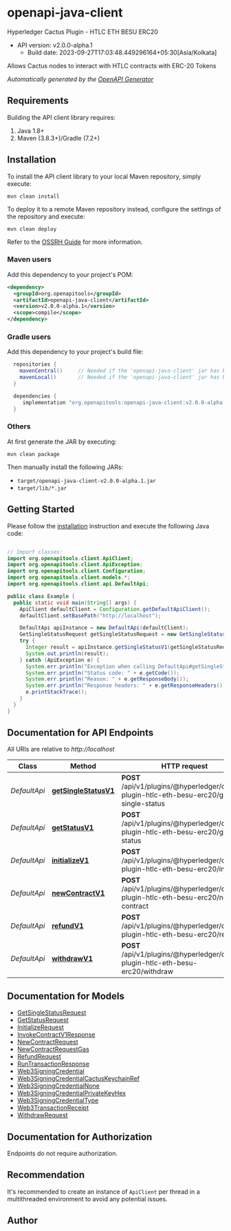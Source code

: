 # openapi-java-client

Hyperledger Cactus Plugin - HTLC ETH BESU ERC20
- API version: v2.0.0-alpha.1
  - Build date: 2023-09-27T17:03:48.449296164+05:30[Asia/Kolkata]

Allows Cactus nodes to interact with HTLC contracts with ERC-20 Tokens


*Automatically generated by the [OpenAPI Generator](https://openapi-generator.tech)*


## Requirements

Building the API client library requires:
1. Java 1.8+
2. Maven (3.8.3+)/Gradle (7.2+)

## Installation

To install the API client library to your local Maven repository, simply execute:

```shell
mvn clean install
```

To deploy it to a remote Maven repository instead, configure the settings of the repository and execute:

```shell
mvn clean deploy
```

Refer to the [OSSRH Guide](http://central.sonatype.org/pages/ossrh-guide.html) for more information.

### Maven users

Add this dependency to your project's POM:

```xml
<dependency>
  <groupId>org.openapitools</groupId>
  <artifactId>openapi-java-client</artifactId>
  <version>v2.0.0-alpha.1</version>
  <scope>compile</scope>
</dependency>
```

### Gradle users

Add this dependency to your project's build file:

```groovy
  repositories {
    mavenCentral()     // Needed if the 'openapi-java-client' jar has been published to maven central.
    mavenLocal()       // Needed if the 'openapi-java-client' jar has been published to the local maven repo.
  }

  dependencies {
     implementation "org.openapitools:openapi-java-client:v2.0.0-alpha.1"
  }
```

### Others

At first generate the JAR by executing:

```shell
mvn clean package
```

Then manually install the following JARs:

* `target/openapi-java-client-v2.0.0-alpha.1.jar`
* `target/lib/*.jar`

## Getting Started

Please follow the [installation](#installation) instruction and execute the following Java code:

```java

// Import classes:
import org.openapitools.client.ApiClient;
import org.openapitools.client.ApiException;
import org.openapitools.client.Configuration;
import org.openapitools.client.models.*;
import org.openapitools.client.api.DefaultApi;

public class Example {
  public static void main(String[] args) {
    ApiClient defaultClient = Configuration.getDefaultApiClient();
    defaultClient.setBasePath("http://localhost");

    DefaultApi apiInstance = new DefaultApi(defaultClient);
    GetSingleStatusRequest getSingleStatusRequest = new GetSingleStatusRequest(); // GetSingleStatusRequest | 
    try {
      Integer result = apiInstance.getSingleStatusV1(getSingleStatusRequest);
      System.out.println(result);
    } catch (ApiException e) {
      System.err.println("Exception when calling DefaultApi#getSingleStatusV1");
      System.err.println("Status code: " + e.getCode());
      System.err.println("Reason: " + e.getResponseBody());
      System.err.println("Response headers: " + e.getResponseHeaders());
      e.printStackTrace();
    }
  }
}

```

## Documentation for API Endpoints

All URIs are relative to *http://localhost*

Class | Method | HTTP request | Description
------------ | ------------- | ------------- | -------------
*DefaultApi* | [**getSingleStatusV1**](docs/DefaultApi.md#getSingleStatusV1) | **POST** /api/v1/plugins/@hyperledger/cactus-plugin-htlc-eth-besu-erc20/get-single-status | 
*DefaultApi* | [**getStatusV1**](docs/DefaultApi.md#getStatusV1) | **POST** /api/v1/plugins/@hyperledger/cactus-plugin-htlc-eth-besu-erc20/get-status | 
*DefaultApi* | [**initializeV1**](docs/DefaultApi.md#initializeV1) | **POST** /api/v1/plugins/@hyperledger/cactus-plugin-htlc-eth-besu-erc20/initialize | Initialize contract
*DefaultApi* | [**newContractV1**](docs/DefaultApi.md#newContractV1) | **POST** /api/v1/plugins/@hyperledger/cactus-plugin-htlc-eth-besu-erc20/new-contract | Create a new hashtimelock contract
*DefaultApi* | [**refundV1**](docs/DefaultApi.md#refundV1) | **POST** /api/v1/plugins/@hyperledger/cactus-plugin-htlc-eth-besu-erc20/refund | Refund a hashtimelock contract
*DefaultApi* | [**withdrawV1**](docs/DefaultApi.md#withdrawV1) | **POST** /api/v1/plugins/@hyperledger/cactus-plugin-htlc-eth-besu-erc20/withdraw | Withdraw a hashtimelock contract


## Documentation for Models

 - [GetSingleStatusRequest](docs/GetSingleStatusRequest.md)
 - [GetStatusRequest](docs/GetStatusRequest.md)
 - [InitializeRequest](docs/InitializeRequest.md)
 - [InvokeContractV1Response](docs/InvokeContractV1Response.md)
 - [NewContractRequest](docs/NewContractRequest.md)
 - [NewContractRequestGas](docs/NewContractRequestGas.md)
 - [RefundRequest](docs/RefundRequest.md)
 - [RunTransactionResponse](docs/RunTransactionResponse.md)
 - [Web3SigningCredential](docs/Web3SigningCredential.md)
 - [Web3SigningCredentialCactusKeychainRef](docs/Web3SigningCredentialCactusKeychainRef.md)
 - [Web3SigningCredentialNone](docs/Web3SigningCredentialNone.md)
 - [Web3SigningCredentialPrivateKeyHex](docs/Web3SigningCredentialPrivateKeyHex.md)
 - [Web3SigningCredentialType](docs/Web3SigningCredentialType.md)
 - [Web3TransactionReceipt](docs/Web3TransactionReceipt.md)
 - [WithdrawRequest](docs/WithdrawRequest.md)


<a id="documentation-for-authorization"></a>
## Documentation for Authorization

Endpoints do not require authorization.


## Recommendation

It's recommended to create an instance of `ApiClient` per thread in a multithreaded environment to avoid any potential issues.

## Author



